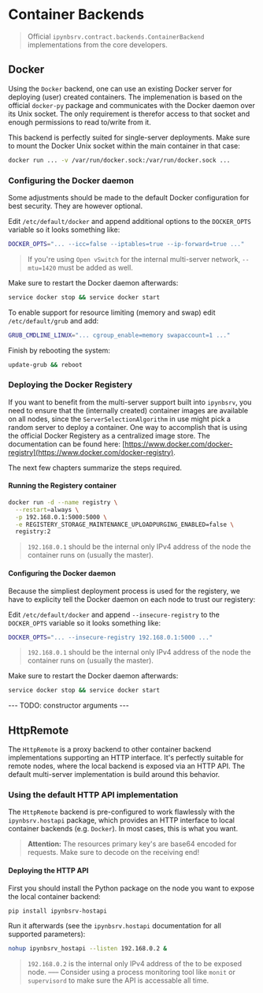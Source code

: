 # Container Backends

> Official `ipynbsrv.contract.backends.ContainerBackend` implementations from the core developers.

## Docker

Using the `Docker` backend, one can use an existing Docker server for deploying (user) created containers. The implemenation is based on the official `docker-py` package and communicates with the Docker daemon over its Unix socket. The only requirement is therefor access to that socket and enough permissions to read to/write from it.

This backend is perfectly suited for single-server deployments. Make sure to mount the Docker Unix socket within the main container in that case:

```bash
docker run ... -v /var/run/docker.sock:/var/run/docker.sock ...
```

### Configuring the Docker daemon

Some adjustments should be made to the default Docker configuration for best security. They are however optional.

Edit `/etc/default/docker` and append additional options to the `DOCKER_OPTS` variable so it looks something like:

```bash
DOCKER_OPTS="... --icc=false --iptables=true --ip-forward=true ..."
```

> If you're using `Open vSwitch` for the internal multi-server network, `--mtu=1420` must be added as well.

Make sure to restart the Docker daemon afterwards:

```bash
service docker stop && service docker start
```

To enable support for resource limiting (memory and swap) edit `/etc/default/grub` and add:

```bash
GRUB_CMDLINE_LINUX="... cgroup_enable=memory swapaccount=1 ..."
```

Finish by rebooting the system:

```bash
update-grub && reboot
```

### Deploying the Docker Registery

If you want to benefit from the multi-server support built into `ipynbsrv`, you need to ensure that the (internally created) container images are available on all nodes, since the `ServerSelectionAlgorithm` in use might pick a random server to deploy a container.
One way to accomplish that is using the official Docker Registery as a centralized image store. The documentation can be found here: [https://www.docker.com/docker-registry](https://www.docker.com/docker-registry).

The next few chapters summarize the steps required.

#### Running the Registery container

```bash
docker run -d --name registry \
  --restart=always \
  -p 192.168.0.1:5000:5000 \
  -e REGISTERY_STORAGE_MAINTENANCE_UPLOADPURGING_ENABLED=false \
  registry:2
```

> `192.168.0.1` should be the internal only IPv4 address of the node the container runs on (usually the master).

#### Configuring the Docker daemon

Because the simpliest deployment process is used for the registery, we have to explicity tell the Docker daemon on each node to trust our registery:

Edit `/etc/default/docker` and append `--insecure-registry` to the `DOCKER_OPTS` variable so it looks something like:

```bash
DOCKER_OPTS="... --insecure-registry 192.168.0.1:5000 ..."
```

> `192.168.0.1` should be the internal only IPv4 address of the node the container runs on (usually the master).

Make sure to restart the Docker daemon afterwards:

```bash
service docker stop && service docker start
```

--- TODO: constructor arguments ---

## HttpRemote

The `HttpRemote` is a proxy backend to other container backend implementations supporting an HTTP interface. It's perfectly suitable for remote nodes, where the local backend is exposed via an HTTP API. The default multi-server implementation is build around this behavior.

### Using the default HTTP API implementation

The `HttpRemote` backend is pre-configured to work flawlessly with the `ipynbsrv.hostapi` package, which provides an HTTP interface to local container backends (e.g. `Docker`). In most cases, this is what you want.

> **Attention:** The resources primary key's are base64 encoded for requests. Make sure to decode on the receiving end!

#### Deploying the HTTP API

First you should install the Python package on the node you want to expose the local container backend:

```bash
pip install ipynbsrv-hostapi
```

Run it afterwards (see the `ipynbsrv.hostapi` documentation for all supported parameters):

```bash
nohup ipynbsrv_hostapi --listen 192.168.0.2 &
```

> `192.168.0.2` is the internal only IPv4 address of the to be exposed node.
> –––
> Consider using a process monitoring tool like `monit` or `supervisord` to make sure the API is accessable all time.